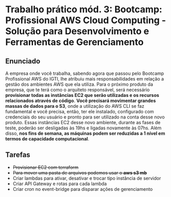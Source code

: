 # Trabalho prático mód. 3: Bootcamp: Profissional AWS Cloud Computing - Solução para Desenvolvimento e Ferramentas de Gerenciamento

## <b>Enunciado</b>

<p>A empresa onde você trabalha, sabendo agora que passou pelo Bootcamp Profissional AWS do
IGTI, lhe atribuiu mais responsabilidades em relação a gestão dos ambientes AWS que ela
utiliza. Para o próximo produto da empresa, que te terá como o arquiteto responsável, será
necessário <b>provisionar todas as instâncias EC2 que serão utilizadas e os recursos relacionados
através de código</b>. <b>Você precisará movimentar grandes massas de dados para o S3</b>, onde a
utilização do AWS CLI se faz fundamental e você precisa, então, ter ele instalado, configurado
com credenciais do seu usuário e pronto para ser utilizado na conta desse novo produto.
Essas instâncias EC2 desse novo ambiente, durante as fases de teste, poderão ser desligadas às
19hs e ligadas novamente às 07hs. Além disso, <b>nos fins de semana, as máquinas podem ser
reduzidas a 1 nível em termos de capacidade computacional</b>.</p>

## <b>Tarefas</b>

<ul>
    <li><s>Provisionar EC2 com terraform</s></li>
    <li><s>Para mover uma pasta de arquivos podemos usar o <b>aws s3 mb</b></s></li>
    <li>Criar lambdas para ativar, desativar e trocar tipo instância de servidor</li>
    <li>Criar API Gateway e rotas para cada lambda</li>
    <li>Criar cron no event-bridge para disparar ações de gerenciamento</li>
</ul>